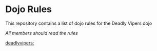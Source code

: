 Dojo Rules
==========

This repository contains a list of dojo rules for the Deadly Vipers dojo

*All members should read the rules*

[deadlyvipers:](https://github.com/deadlyvipers)